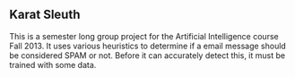 ## Karat Sleuth

This is a semester long group project for the Artificial Intelligence course
Fall 2013. It uses various heuristics to determine if a email message should be
considered SPAM or not. Before it can accurately detect this, it must be
trained with some data.


